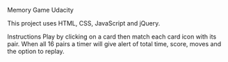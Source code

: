 Memory Game Udacity

This project uses HTML, CSS, JavaScript and jQuery.

Instructions
Play by clicking on a card then match each card icon with its pair. When all 16 pairs a timer will give alert of total time, score, moves and the option to replay. 